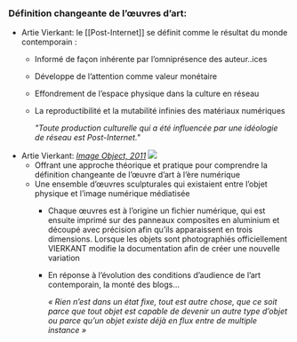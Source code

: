 ### Définition changeante de l’œuvres d’art:
- Artie Vierkant: le [[Post-Internet]] se définit comme le résultat du monde contemporain :
	- Informé de façon inhérente par l’omniprésence des auteur..ices
	- Développe de l’attention comme valeur monétaire
	- Effondrement de l’espace physique dans la culture en réseau
	- La reproductibilité et la mutabilité infinies des matériaux numériques
	  
	  *"Toute production culturelle qui a été influencée par une idéologie de réseau est Post-Internet."*
- Artie Vierkant: [*Image Object, 2011*](https://d1v7jayx2s9clc.cloudfront.net/user/pages/image-objects/io-6.png) ![](https://d1v7jayx2s9clc.cloudfront.net/user/pages/image-objects/io-6.png)
	- Offrant une approche théorique et pratique pour comprendre la définition changeante de l’œuvre d’art à l’ère numérique
	- Une ensemble d’œuvres sculpturales qui existaient entre l’objet physique et l’image numérique médiatisée
		- Chaque œuvres est à l’origine un fichier numérique, qui est ensuite imprimé sur des panneaux composites en aluminium et découpé avec précision afin qu’ils apparaissent en trois dimensions. Lorsque les objets sont photographiés officiellement VIERKANT modifie la documentation afin de créer une nouvelle variation
		- En réponse à l’évolution des conditions d’audience de l’art contemporain, la monté des blogs...
		  
		  *« Rien n’est dans un état fixe, tout est autre chose, que ce soit parce que tout objet est capable de devenir un autre type d’objet ou parce qu’un objet existe déjà en flux entre de multiple instance »*
